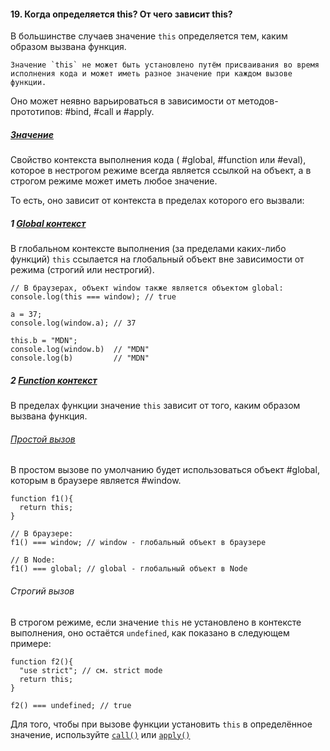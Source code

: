 #### 19. Когда определяется this? От чего зависит this? 

В большинстве случаев значение `this` определяется тем, каким образом вызвана функция. 

~~~
Значение `this` не может быть установлено путём присваивания во время исполнения кода и может иметь разное значение при каждом вызове функции. 
~~~

Оно может неявно варьироваться в зависимости от методов-прототипов: #bind, #call и #apply.

##### [Значение](https://developer.mozilla.org/ru/docs/Web/JavaScript/Reference/Operators/this#%D0%B7%D0%BD%D0%B0%D1%87%D0%B5%D0%BD%D0%B8%D0%B5)
Свойство контекста выполнения кода ( #global, #function или #eval), которое в нестрогом режиме всегда является ссылкой на объект, а в строгом режиме может иметь любое значение.

То есть, оно зависит от контекста в пределах которого его вызвали:
##### 1 [Global контекст](https://developer.mozilla.org/ru/docs/Web/JavaScript/Reference/Operators/this#global_%D0%BA%D0%BE%D0%BD%D1%82%D0%B5%D0%BA%D1%81%D1%82)
В глобальном контексте выполнения (за пределами каких-либо функций) `this` ссылается на глобальный объект вне зависимости от режима (строгий или нестрогий).
```
// В браузерах, объект window также является объектом global:
console.log(this === window); // true

a = 37;
console.log(window.a); // 37

this.b = "MDN";
console.log(window.b)  // "MDN"
console.log(b)         // "MDN"
```

##### 2 [Function контекст](https://developer.mozilla.org/ru/docs/Web/JavaScript/Reference/Operators/this#function_%D0%BA%D0%BE%D0%BD%D1%82%D0%B5%D0%BA%D1%81%D1%82)
В пределах функции значение `this` зависит от того, каким образом вызвана функция.

###### [Простой вызов](https://developer.mozilla.org/ru/docs/Web/JavaScript/Reference/Operators/this#%D0%BF%D1%80%D0%BE%D1%81%D1%82%D0%BE%D0%B9_%D0%B2%D1%8B%D0%B7%D0%BE%D0%B2)
В простом вызове по умолчанию будет использоваться объект #global, которым в браузере является #window.

```
function f1(){
  return this;
}

// В браузере:
f1() === window; // window - глобальный объект в браузере

// В Node:
f1() === global; // global - глобальный объект в Node
```

###### Строгий вызов
В строгом режиме, если значение `this` не установлено в контексте выполнения, оно остаётся `undefined`, как показано в следующем примере:

```
function f2(){
  "use strict"; // см. strict mode
  return this;
}

f2() === undefined; // true
```

Для того, чтобы при вызове функции установить `this` в определённое значение, используйте [`call()`](https://developer.mozilla.org/ru/docs/Web/JavaScript/Reference/Global_Objects/Function/call) или [`apply()`](https://developer.mozilla.org/ru/docs/Web/JavaScript/Reference/Global_Objects/Function/apply)
